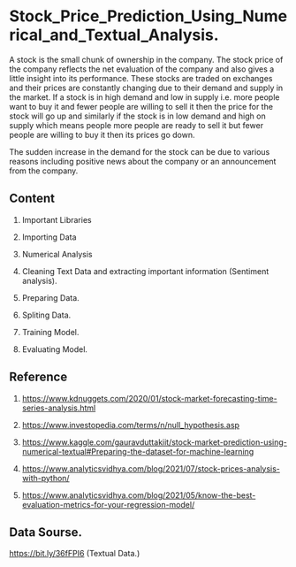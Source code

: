 # Stock_Price_Prediction_Using_Numerical_and_Textual_Analysis.
A stock is the small chunk of ownership in the company. The stock price of the company reflects the net evaluation of the company and also gives a little insight into its performance. These stocks are traded on exchanges and their prices are constantly changing due to their demand and supply in the market. If a stock is in high demand and low in supply i.e. more people want to buy it and fewer people are willing to sell it then the price for the stock will go up and similarly if the stock is in low demand and high on supply which means people more people are ready to sell it but fewer people are willing to buy it then its prices go down.

The sudden increase in the demand for the stock can be due to various reasons including positive news about the company or an announcement from the company.

## Content

1) Important Libraries

2) Importing Data

3) Numerical Analysis

4) Cleaning Text Data and extracting important information (Sentiment analysis).

5) Preparing Data.

6) Spliting Data.

7) Training Model.

8) Evaluating Model.

## Reference

1) https://www.kdnuggets.com/2020/01/stock-market-forecasting-time-series-analysis.html

2) https://www.investopedia.com/terms/n/null_hypothesis.asp

3) https://www.kaggle.com/gauravduttakiit/stock-market-prediction-using-numerical-textual#Preparing-the-dataset-for-machine-learning

4) https://www.analyticsvidhya.com/blog/2021/07/stock-prices-analysis-with-python/

5) https://www.analyticsvidhya.com/blog/2021/05/know-the-best-evaluation-metrics-for-your-regression-model/

## Data Sourse.

https://bit.ly/36fFPI6 (Textual Data.)
